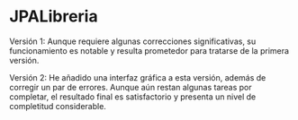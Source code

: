 # JPALibreria
Versión 1: Aunque requiere algunas correcciones significativas, su funcionamiento es notable y resulta prometedor para tratarse de la primera versión.

Versión 2: He añadido una interfaz gráfica a esta versión, además de corregir un par de errores. Aunque aún restan algunas tareas por completar, el resultado final es satisfactorio y presenta un nivel de completitud considerable.
